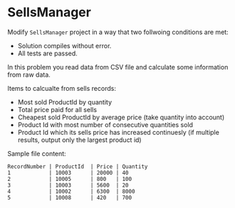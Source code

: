 # SellsManager

Modify `SellsManager` project in a way that two follwoing conditions are met:
- Solution compiles without error.
- All tests are passed.

In this problem you read data from CSV file and calculate some information from raw data.

Items to calcualte from sells records:

- Most sold ProductId by quantity
- Total price paid for all sells
- Cheapest sold ProductId by average price (take quantity into account)
- Product Id with most number of consecutive quantities sold
- Product Id which its sells price has increased continuesly (if multiple results, output only the largest product id)

Sample file content:

```
RecordNumber | ProductId  | Price | Quantity
1            | 10003      | 20000 | 40
2            | 10005      | 800   | 100
3            | 10003      | 5600  | 20
4            | 10002      | 6300  | 8000
5            | 10008      | 420   | 700
```

